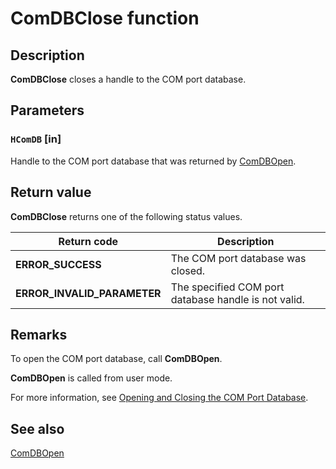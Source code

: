 # ComDBClose function

## Description

**ComDBClose** closes a handle to the COM port database.

## Parameters

### `HComDB` [in]

Handle to the COM port database that was returned by [ComDBOpen](https://learn.microsoft.com/windows/desktop/api/msports/nf-msports-comdbopen).

## Return value

**ComDBClose** returns one of the following status values.

| Return code | Description |
| --- | --- |
| **ERROR_SUCCESS** | The COM port database was closed. |
| **ERROR_INVALID_PARAMETER** | The specified COM port database handle is not valid. |

## Remarks

To open the COM port database, call **ComDBOpen**.

**ComDBOpen** is called from user mode.

For more information, see [Opening and Closing the COM Port Database](https://learn.microsoft.com/previous-versions/ff546481(v=vs.85)).

## See also

[ComDBOpen](https://learn.microsoft.com/windows/desktop/api/msports/nf-msports-comdbopen)
